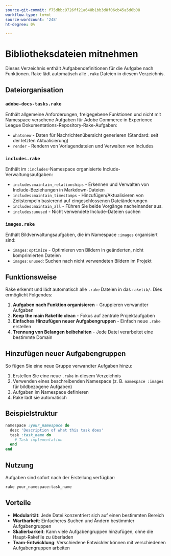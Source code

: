 ```yaml
---
source-git-commit: f75dbbc9726ff21a648b1bb3d8f06cb45a5d6b08
workflow-type: tm+mt
source-wordcount: '248'
ht-degree: 0%

---
```

# Bibliotheksdateien mitnehmen

Dieses Verzeichnis enthält Aufgabendefinitionen für die Aufgabe nach Funktionen. Rake lädt automatisch alle `.rake` Dateien in diesem Verzeichnis.

## Dateiorganisation

### `adobe-docs-tasks.rake`

Enthält allgemeine Anforderungen, freigegebene Funktionen und nicht mit Namespace versehene Aufgaben für Adobe Commerce in Experience League Dokumentations-Repository-Rake-Aufgaben:

- `whatsnew` - Daten für Nachrichtenübersicht generieren (Standard: seit der letzten Aktualisierung)
- `render` - Rendern von Vorlagendateien und Verwalten von Includes

### `includes.rake`

Enthält im `:includes`-Namespace organisierte Include-Verwaltungsaufgaben:

- `includes:maintain_relationships` - Erkennen und Verwalten von Include-Beziehungen in Markdown-Dateien
- `includes:maintain_timestamps` - Hinzufügen/Aktualisieren von Zeitstempeln basierend auf eingeschlossenen Dateiänderungen
- `includes:maintain_all` - Führen Sie beide Vorgänge nacheinander aus.
- `includes:unused` - Nicht verwendete Include-Dateien suchen

### `images.rake`

Enthält Bildverwaltungsaufgaben, die im Namespace `:images` organisiert sind:

- `images:optimize` - Optimieren von Bildern in geänderten, nicht komprimierten Dateien
- `images:unused`: Suchen nach nicht verwendeten Bildern im Projekt

## Funktionsweise

Rake erkennt und lädt automatisch alle `.rake` Dateien in das `rakelib/`. Dies ermöglicht Folgendes:

1. **Aufgaben nach Funktion organisieren** - Gruppieren verwandter Aufgaben
2. **Keep the main Rakefile clean** - Fokus auf zentrale Projektaufgaben
3. **Einfaches Hinzufügen neuer Aufgabengruppen** - Einfach neue `.rake` erstellen
4. **Trennung von Belangen beibehalten** - Jede Datei verarbeitet eine bestimmte Domain

## Hinzufügen neuer Aufgabengruppen

So fügen Sie eine neue Gruppe verwandter Aufgaben hinzu:

1. Erstellen Sie eine neue `.rake` in diesem Verzeichnis
2. Verwenden eines beschreibenden Namespace (z. B. `namespace :images` für bildbezogene Aufgaben)
3. Aufgaben im Namespace definieren
4. Rake lädt sie automatisch

## Beispielstruktur

```ruby
namespace :your_namespace do
  desc 'Description of what this task does'
  task :task_name do
    # Task implementation
  end
end
```

## Nutzung

Aufgaben sind sofort nach der Erstellung verfügbar:

```bash
rake your_namespace:task_name
```

## Vorteile

- **Modularität**: Jede Datei konzentriert sich auf einen bestimmten Bereich
- **Wartbarkeit**: Einfacheres Suchen und Ändern bestimmter Aufgabengruppen
- **Skalierbarkeit**: Kann viele Aufgabengruppen hinzufügen, ohne die Haupt-Rakefile zu überladen
- **Team-Entwicklung**: Verschiedene Entwickler können mit verschiedenen Aufgabengruppen arbeiten
